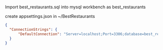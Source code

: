 Import best_restaurants.sql into mysql workbench as best_restaurants

create appsettings.json in ~/BestRestaurants

```json
{
  "ConnectionStrings": {
      "DefaultConnection": "Server=localhost;Port=3306;database=best_restaurants;uid=YOURSQLUSERNAME;pwd=YOURSQLPASSWORD;"
  }
}
```

